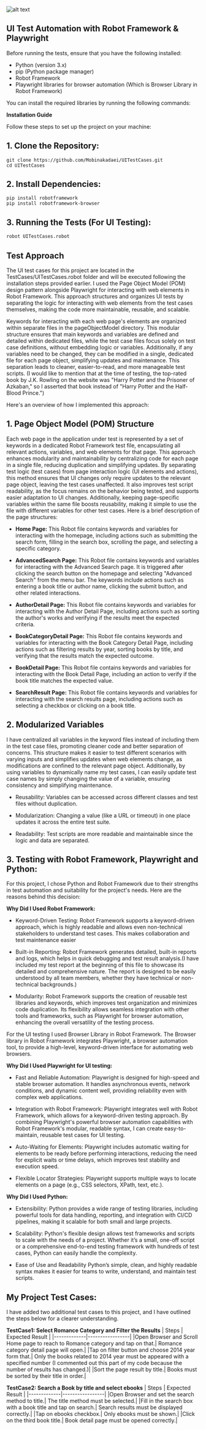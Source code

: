 ![alt text](UITestCasesResult.png)

## UI Test Automation with Robot Framework & Playwright

Before running the tests, ensure that you have the following installed:

- Python (version 3.x)
- pip (Python package manager)
- Robot Framework
- Playwright libraries for browser automation (Which is Browser Library in Robot Framework)

You can install the required libraries by running the following commands:


**Installation Guide**

Follow these steps to set up the project on your machine:

## 1. Clone the Repository:

    git clone https://github.com/Mobinakadaei/UITestCases.git
    cd UITestCases

## 2. Install Dependencies:
    pip install robotframework
    pip install robotframework-browser

## 3. Running the Tests (For UI Testing):

   ```sh
   robot UITestCases.robot
   ```

## Test Approach

The UI test cases for this project are located in the TestCases/UITestCases.robot folder and will be executed following the installation steps provided earlier. I used the Page Object Model (POM) design pattern alongside Playwright for interacting with web elements in Robot Framework. This approach structures and organizes UI tests by separating the logic for interacting with web elements from the test cases themselves, making the code more maintainable, reusable, and scalable.

Keywords for interacting with each web page's elements are organized within separate files in the pageObjectModel directory. This modular structure ensures that main keywords and variables are defined and detailed within dedicated files, while the test case files focus solely on test case definitions, without embedding logic or variables. Additionally, if any variables need to be changed, they can be modified in a single, dedicated file for each page object, simplifying updates and maintenance. This separation leads to cleaner, easier-to-read, and more manageable test scripts. (I would like to mention that at the time of testing, the top-rated book by J.K. Rowling on the website was "Harry Potter and the Prisoner of Azkaban," so I asserted that book instead of "Harry Potter and the Half-Blood Prince.")

Here's an overview of how I implemented this approach:

## 1. Page Object Model (POM) Structure
   
   Each web page in the application under test is represented by a set of keywords in a dedicated Robot Framework test file, encapsulating all relevant actions, variables, and web elements for that page. This approach enhances modularity and maintainability by centralizing code for each page in a single file, reducing duplication and simplifying updates. By separating test logic (test cases) from page interaction logic (UI elements and actions), this method ensures that UI changes only require updates to the relevant page object, leaving the test cases unaffected. It also improves test script readability, as the focus remains on the behavior being tested, and supports easier adaptation to UI changes. Additionally, keeping page-specific variables within the same file boosts reusability, making it simple to use the file with different variables for other test cases. Here is a brief description of the page structures:

   * **Home Page:**
   This Robot file contains keywords and variables for interacting with the homepage, including actions such as submitting the search form, filling in the search box, scrolling the page, and selecting a specific category.

   * **AdvancedSearch Page:**
   This Robot file contains keywords and variables for interacting with the Advanced Search page. It is triggered after clicking the search button on the homepage and selecting "Advanced Search" from the menu bar. The keywords include actions such as entering a book title or author name, clicking the submit button, and other related interactions.

   * **AuthorDetail Page:**
   This Robot file contains keywords and variables for interacting with the Author Detail Page, including actions such as sorting the author's works and verifying if the results meet the expected criteria.

   * **BookCategoryDetail Page:**
   This Robot file contains keywords and variables for interacting with the Book Category Detail Page, including actions such as filtering results by year, sorting books by title, and verifying that the results match the expected outcome.

   * **BookDetail Page:**
   This Robot file contains keywords and variables for interacting with the Book Detail Page, including an action to verify if the book title matches the expected value.

   * **SearchResult Page:**
   This Robot file contains keywords and variables for interacting with the search results page, including actions such as selecting a checkbox or clicking on a book title.


## 2. Modularized Variables

  I have centralized all variables in the keyword files instead of including them in the test case files, promoting cleaner code and better separation of concerns. This structure makes it easier to test different scenarios with varying inputs and simplifies updates when web elements change, as modifications are confined to the relevant page object. Additionally, by using variables to dynamically name my test cases, I can easily update test case names by simply changing the value of a variable, ensuring consistency and simplifying maintenance.

  * Reusability: Variables can be accessed across different classes and test files without duplication.

  * Modularization: Changing a value (like a URL or timeout) in one place updates it across the entire test suite.

  * Readability: Test scripts are more readable and maintainable since the logic and data are separated.


## 3. Testing with Robot Framework, Playwright and Python:
  For this project, I chose Python and Robot Framework due to their strengths in test automation and suitability for the project's needs. Here are the reasons behind this decision:
   
   **Why Did I Used Robot Framework:**

   * Keyword-Driven Testing: 
   Robot Framework supports a keyword-driven approach, which is highly readable and allows even non-technical stakeholders to understand test cases. This makes collaboration and test maintenance easier

   * Built-in Reporting: 
   Robot Framework generates detailed, built-in reports and logs, which helps in quick debugging and test result analysis.(I have included my test report at the beginning of this file to showcase its detailed and comprehensive nature. The report is designed to be easily understood by all team members, whether they have technical or non-technical backgrounds.)

   * Modularity: 
   Robot Framework supports the creation of reusable test libraries and keywords, which improves test organization and minimizes code duplication. Its flexibility allows seamless integration with other tools and frameworks, such as Playwright for browser automation, enhancing the overall versatility of the testing process.


   For the UI testing I used Browser Library in Robot Framework. The Browser library in Robot Framework integrates Playwright, a browser automation tool, to provide a high-level, keyword-driven interface for automating web browsers.
   
   **Why Did I Used Playwright for UI testing:**

   * Fast and Reliable Automation: 
   Playwright is designed for high-speed and stable browser automation. It handles asynchronous events, network conditions, and dynamic content well, providing reliability even with complex web applications.

   * Integration with Robot Framework: 
   Playwright integrates well with Robot Framework, which allows for a keyword-driven testing approach. By combining Playwright's powerful browser automation capabilities with Robot Framework's modular, readable syntax, I can create easy-to-maintain, reusable test cases for UI testing.
  
   * Auto-Waiting for Elements: 
   Playwright includes automatic waiting for elements to be ready before performing interactions, reducing the need for explicit waits or time delays, which improves test stability and execution speed.

   * Flexible Locator Strategies: 
   Playwright supports multiple ways to locate elements on a page (e.g., CSS selectors, XPath, text, etc.).

   **Why Did I Used Python:**

   * Extensibility: 
   Python provides a wide range of testing libraries, including powerful tools for data handling, reporting, and integration with CI/CD pipelines, making it scalable for both small and large projects.
   
   * Scalability:
   Python's flexible design allows test frameworks and scripts to scale with the needs of a project. Whether it’s a small, one-off script or a comprehensive end-to-end testing framework with hundreds of test cases, Python can easily handle the complexity.

   * Ease of Use and Readability
   Python’s simple, clean, and highly readable syntax makes it easier for teams to write, understand, and maintain test scripts. 

## My Project Test Cases:

I have added two additional test cases to this project, and I have outlined the steps below for a clearer understanding.

**TestCase1: Select Romance Category and Filter the Results**
| Steps        | Expected Result |
|-------------|-----------------|
|Open Browser and Scroll Home page to reach to Romance category and tap on that.| Romance category detail page will open.|
|Tap on filter button and choose 2014 year form that.| Only the books related to 2014 year must be appeared with a specified number (I commented out this part of my code because the number of results has changed.)| 
|Sort the page result by title.| Books must be sorted by their title in order.|


**TestCase2: Search a Book by title and select ebooks**
| Steps        | Expected Result |
|-------------|-----------------|
|Open Browser and set the search method to title.| The title method must be selected.|
|Fill in the search box with a book title and tap on search.| Search results must be displayed correctly.| 
|Tap on ebooks checkbox.| Only ebooks must be shown.|
|Click on the third book title.| Book detail page must be opened correctly.|



